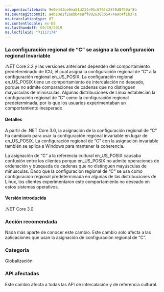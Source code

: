 ```yaml
---
ms.openlocfilehash: 9e9e443be9ea51d214e95c676fc28f0d8790af8b
ms.sourcegitcommit: a4b10e1f2a8bb4e8ff902630855474a0c4f1b37a
ms.translationtype: HT
ms.contentlocale: es-ES
ms.lasthandoff: 09/19/2019
ms.locfileid: "71117174"
---
```

### <a name="c-locale-maps-to-the-invariant-locale"></a>La configuración regional de “C” se asigna a la configuración regional invariable

.NET Core 2.2 y las versiones anteriores dependen del comportamiento predeterminado de ICU, el cual asigna la configuración regional de “C” a la configuración regional en_US_POSIX. La configuración regional en_US_POSIX tiene un comportamiento de intercalación no deseado, porque no admite comparaciones de cadenas que no distinguen mayúsculas de minúsculas. Algunas distribuciones de Linux establecían la configuración regional de “C” como la configuración regional predeterminada, por lo que los usuarios experimentaban un comportamiento inesperado. 

#### <a name="details"></a>Detalles

A partir de .NET Core 3.0, la asignación de la configuración regional de “C” ha cambiado para usar la configuración regional invariable en lugar de en_US_POSIX. La configuración regional de “C” con la asignación invariable también se aplica a Windows para mantener la coherencia.

La asignación de “C” a la referencia cultural en_US_POSIX causaba confusión entre los clientes porque en_US_POSIX no admite operaciones de ordenación y búsqueda de cadenas que no distinguen mayúsculas de minúsculas. Dado que la configuración regional de “C” se usa como configuración regional predeterminada en algunas de las distribuciones de Linux, los clientes experimentaron este comportamiento no deseado en estos sistemas operativos. 

#### <a name="version-introduced"></a>Versión introducida

.NET Core 3.0

### <a name="recommended-action"></a>Acción recomendada

Nada más aparte de conocer este cambio. Este cambio solo afecta a las aplicaciones que usan la asignación de configuración regional de “C”.

### <a name="category"></a>Categoría

Globalización 

### <a name="affected-apis"></a>API afectadas

Este cambio afecta a todas las API de intercalación y de referencia cultural.

<!--

-->
